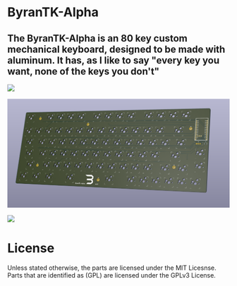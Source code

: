 # ByranTK-Alpha

## The ByranTK-Alpha is an 80 key custom mechanical keyboard, designed to be made with aluminum. It has, as I like to say "every key you want, none of the keys you don't"

![](images/case.png)

![](images/pcb.png)

![](images/caseWpcb.png)

# License
Unless stated otherwise, the parts are licensed under the MIT Licesnse. Parts that are identified as (GPL) are licensed under the GPLv3 License.
